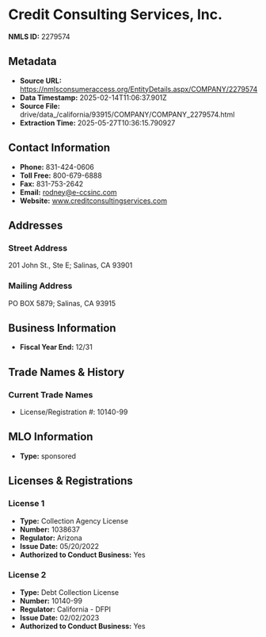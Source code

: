 # Credit Consulting Services, Inc.

**NMLS ID:** 2279574

## Metadata
- **Source URL:** https://nmlsconsumeraccess.org/EntityDetails.aspx/COMPANY/2279574
- **Data Timestamp:** 2025-02-14T11:06:37.901Z
- **Source File:** drive/data_/california/93915/COMPANY/COMPANY_2279574.html
- **Extraction Time:** 2025-05-27T10:36:15.790927

## Contact Information
- **Phone:** 831-424-0606
- **Toll Free:** 800-679-6888
- **Fax:** 831-753-2642
- **Email:** rodney@e-ccsinc.com
- **Website:** www.creditconsultingservices.com

## Addresses
### Street Address
201 John St., Ste E; Salinas, CA 93901

### Mailing Address
PO BOX 5879; Salinas, CA 93915

## Business Information
- **Fiscal Year End:** 12/31

## Trade Names & History
### Current Trade Names
- License/Registration #: 10140-99

## MLO Information
- **Type:** sponsored

## Licenses & Registrations

### License 1
- **Type:** Collection Agency License
- **Number:** 1038637
- **Regulator:** Arizona
- **Issue Date:** 05/20/2022
- **Authorized to Conduct Business:** Yes

### License 2
- **Type:** Debt Collection License
- **Number:** 10140-99
- **Regulator:** California - DFPI
- **Issue Date:** 02/02/2023
- **Authorized to Conduct Business:** Yes
